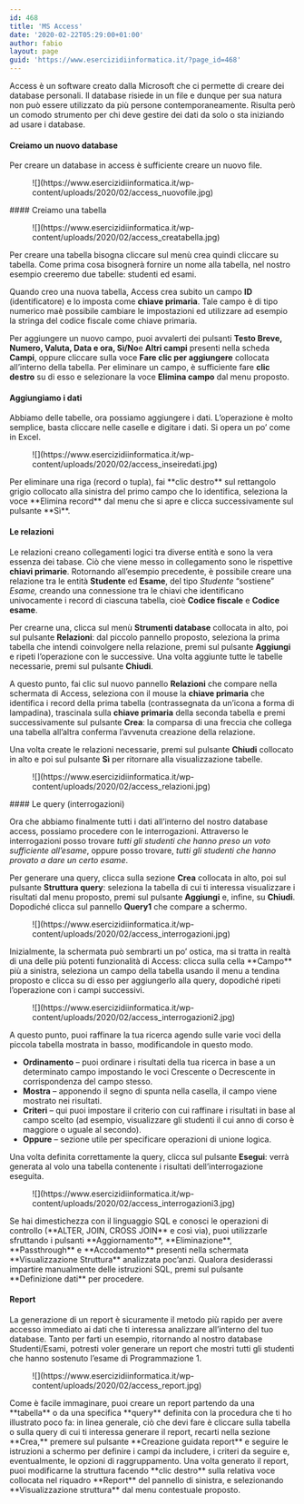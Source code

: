 ```yaml
---
id: 468
title: 'MS Access'
date: '2020-02-22T05:29:00+01:00'
author: fabio
layout: page
guid: 'https://www.esercizidiinformatica.it/?page_id=468'
---
```


Access è un software creato dalla Microsoft che ci permette di creare dei database personali. Il database risiede in un file e dunque per sua natura non può essere utilizzato da più persone contemporaneamente. Risulta però un comodo strumento per chi deve gestire dei dati da solo o sta iniziando ad usare i database.

#### Creiamo un nuovo database

Per creare un database in access è sufficiente creare un nuovo file.

<figure class="wp-block-image size-large">![](https://www.esercizidiinformatica.it/wp-content/uploads/2020/02/access_nuovofile.jpg)</figure>#### Creiamo una tabella

<figure class="wp-block-image size-large">![](https://www.esercizidiinformatica.it/wp-content/uploads/2020/02/access_creatabella.jpg)</figure>Per creare una tabella bisogna cliccare sul menù crea quindi cliccare su tabella. Come prima cosa bisognerà fornire un nome alla tabella, nel nostro esempio creeremo due tabelle: studenti ed esami.

Quando creo una nuova tabella, Access crea subito un campo **ID** (identificatore) e lo imposta come **chiave primaria**. Tale campo è di tipo numerico maè possibile cambiare le impostazioni ed utilizzare ad esempio la stringa del codice fiscale come chiave primaria.

Per aggiungere un nuovo campo, puoi avvalerti dei pulsanti **Testo Breve, Numero, Valuta, Data e ora, Sì/No**e **Altri campi** presenti nella scheda **Campi**, oppure cliccare sulla voce **Fare clic per aggiungere** collocata all’interno della tabella. Per eliminare un campo, è sufficiente fare **clic destro** su di esso e selezionare la voce **Elimina campo** dal menu proposto.

#### Aggiungiamo i dati

Abbiamo delle tabelle, ora possiamo aggiungere i dati. L’operazione è molto semplice, basta cliccare nelle caselle e digitare i dati. Si opera un po’ come in Excel.

<figure class="wp-block-image size-large">![](https://www.esercizidiinformatica.it/wp-content/uploads/2020/02/access_inseiredati.jpg)</figure>Per eliminare una riga (record o tupla), fai **clic destro** sul rettangolo grigio collocato alla sinistra del primo campo che lo identifica, seleziona la voce **Elimina record** dal menu che si apre e clicca successivamente sul pulsante **Sì**.

#### Le relazioni

Le relazioni creano collegamenti logici tra diverse entità e sono la vera essenza dei tabase. Ciò che viene messo in collegamento sono le rispettive **chiavi primarie**. Rotornando all’esempio precedente, è possibile creare una relazione tra le entità **Studente** ed **Esame**, del tipo *Studente* “sostiene” *Esame,* creando una connessione tra le chiavi che identificano univocamente i record di ciascuna tabella, cioè **Codice fiscale** e **Codice esame**.

Per crearne una, clicca sul menù **Strumenti database** collocata in alto, poi sul pulsante **Relazioni**: dal piccolo pannello proposto, seleziona la prima tabella che intendi coinvolgere nella relazione, premi sul pulsante **Aggiungi** e ripeti l’operazione con le successive. Una volta aggiunte tutte le tabelle necessarie, premi sul pulsante **Chiudi**.

A questo punto, fai clic sul nuovo pannello **Relazioni** che compare nella schermata di Access, seleziona con il mouse la **chiave primaria** che identifica i record della prima tabella (contrassegnata da un’icona a forma di lampadina), trascinala sulla **chiave primaria** della seconda tabella e premi successivamente sul pulsante **Crea**: la comparsa di una freccia che collega una tabella all’altra conferma l’avvenuta creazione della relazione.

Una volta create le relazioni necessarie, premi sul pulsante **Chiudi** collocato in alto e poi sul pulsante **Sì** per ritornare alla visualizzazione tabelle.

<figure class="wp-block-image size-large">![](https://www.esercizidiinformatica.it/wp-content/uploads/2020/02/access_relazioni.jpg)</figure>#### Le query (interrogazioni)

Ora che abbiamo finalmente tutti i dati all’interno del nostro database access, possiamo procedere con le interrogazioni. Attraverso le interrogazioni posso trovare *tutti gli studenti che hanno preso un voto sufficiente all’esame*, oppure posso trovare, *tutti gli studenti che hanno provato a dare un certo esame*.

Per generare una query, clicca sulla sezione **Crea** collocata in alto, poi sul pulsante **Struttura query**: seleziona la tabella di cui ti interessa visualizzare i risultati dal menu proposto, premi sul pulsante **Aggiungi** e, infine, su **Chiudi**. Dopodiché clicca sul pannello **Query1** che compare a schermo.

<figure class="wp-block-image size-large">![](https://www.esercizidiinformatica.it/wp-content/uploads/2020/02/access_interrogazioni.jpg)</figure>Inizialmente, la schermata può sembrarti un po’ ostica, ma si tratta in realtà di una delle più potenti funzionalità di Access: clicca sulla cella **Campo** più a sinistra, seleziona un campo della tabella usando il menu a tendina proposto e clicca su di esso per aggiungerlo alla query, dopodiché ripeti l’operazione con i campi successivi.

<figure class="wp-block-image size-large">![](https://www.esercizidiinformatica.it/wp-content/uploads/2020/02/access_interrogazioni2.jpg)</figure>A questo punto, puoi raffinare la tua ricerca agendo sulle varie voci della piccola tabella mostrata in basso, modificandole in questo modo.

- **Ordinamento** – puoi ordinare i risultati della tua ricerca in base a un determinato campo impostando le voci Crescente o Decrescente in corrispondenza del campo stesso.
- **Mostra** – apponendo il segno di spunta nella casella, il campo viene mostrato nei risultati.
- **Criteri** – qui puoi impostare il criterio con cui raffinare i risultati in base al campo scelto (ad esempio, visualizzare gli studenti il cui anno di corso è maggiore o uguale al secondo).
- **Oppure** – sezione utile per specificare operazioni di unione logica.

Una volta definita correttamente la query, clicca sul pulsante **Esegui**: verrà generata al volo una tabella contenente i risultati dell’interrogazione eseguita.

<figure class="wp-block-image size-large">![](https://www.esercizidiinformatica.it/wp-content/uploads/2020/02/access_interrogazioni3.jpg)</figure>Se hai dimestichezza con il linguaggio SQL e conosci le operazioni di controllo (**ALTER, JOIN, CROSS JOIN** e così via), puoi utilizzarle sfruttando i pulsanti **Aggiornamento**, **Eliminazione**, **Passthrough** e **Accodamento** presenti nella schermata **Visualizzazione Struttura** analizzata poc’anzi. Qualora desiderassi impartire manualmente delle istruzioni SQL, premi sul pulsante **Definizione dati** per procedere.

#### Report

La generazione di un report è sicuramente il metodo più rapido per avere accesso immediato ai dati che ti interessa analizzare all’interno del tuo database. Tanto per farti un esempio, ritornando al nostro database Studenti/Esami, potresti voler generare un report che mostri tutti gli studenti che hanno sostenuto l’esame di Programmazione 1.

<figure class="wp-block-image size-large">![](https://www.esercizidiinformatica.it/wp-content/uploads/2020/02/access_report.jpg)</figure>Come è facile immaginare, puoi creare un report partendo da una **tabella** o da una specifica **query** definita con la procedura che ti ho illustrato poco fa: in linea generale, ciò che devi fare è cliccare sulla tabella o sulla query di cui ti interessa generare il report, recarti nella sezione **Crea,** premere sul pulsante **Creazione guidata report** e seguire le istruzioni a schermo per definire i campi da includere, i criteri da seguire e, eventualmente, le opzioni di raggruppamento. Una volta generato il report, puoi modificarne la struttura facendo **clic destro** sulla relativa voce collocata nel riquadro **Report** del pannello di sinistra, e selezionando **Visualizzazione struttura** dal menu contestuale proposto.